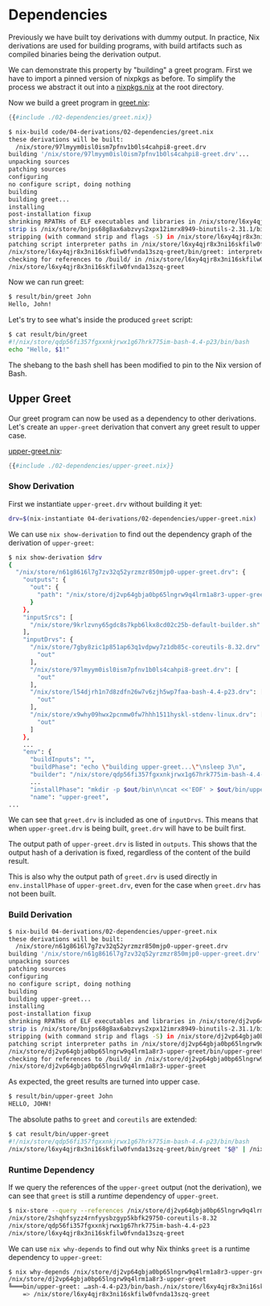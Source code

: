 # Dependencies

Previously we have built toy derivations with dummy output. In practice,
Nix derivations are used for building programs, with build artifacts such as
compiled binaries being the derivation output.

We can demonstrate this property by "building" a greet program.
First we have to import a pinned version of nixpkgs as before.
To simplify the process we abstract it out into a [nixpkgs.nix](../nixpkgs.nix)
at the root directory.

Now we build a greet program in [greet.nix](./02-dependencies/greet.nix):

```nix
{{#include ./02-dependencies/greet.nix}}
```

```bash
$ nix-build code/04-derivations/02-dependencies/greet.nix
these derivations will be built:
  /nix/store/97lmyym0isl0ism7pfnv1b0ls4cahpi8-greet.drv
building '/nix/store/97lmyym0isl0ism7pfnv1b0ls4cahpi8-greet.drv'...
unpacking sources
patching sources
configuring
no configure script, doing nothing
building
building greet...
installing
post-installation fixup
shrinking RPATHs of ELF executables and libraries in /nix/store/l6xy4qjr8x3ni16skfilw0fvnda13szq-greet
strip is /nix/store/bnjps68g8ax6abzvys2xpx12imrx8949-binutils-2.31.1/bin/strip
stripping (with command strip and flags -S) in /nix/store/l6xy4qjr8x3ni16skfilw0fvnda13szq-greet/bin
patching script interpreter paths in /nix/store/l6xy4qjr8x3ni16skfilw0fvnda13szq-greet
/nix/store/l6xy4qjr8x3ni16skfilw0fvnda13szq-greet/bin/greet: interpreter directive changed from "/usr/bin/env bash" to "/nix/store/qdp56fi357fgxxnkjrwx1g67hrk775im-bash-4.4-p23/bin/bash"
checking for references to /build/ in /nix/store/l6xy4qjr8x3ni16skfilw0fvnda13szq-greet...
/nix/store/l6xy4qjr8x3ni16skfilw0fvnda13szq-greet
```

Now we can run greet:

```bash
$ result/bin/greet John
Hello, John!
```

Let's try to see what's inside the produced `greet` script:

```bash
$ cat result/bin/greet
#!/nix/store/qdp56fi357fgxxnkjrwx1g67hrk775im-bash-4.4-p23/bin/bash
echo "Hello, $1!"
```

The shebang to the bash shell has been modified to pin to the Nix version of Bash.

## Upper Greet

Our greet program can now be used as a dependency to other derivations.
Let's create an `upper-greet` derivation that convert any greet result to
upper case.

[upper-greet.nix](./02-dependencies/upper-greet.nix):

```nix
{{#include ./02-dependencies/upper-greet.nix}}
```

### Show Derivation

First we instantiate `upper-greet.drv` without building it yet:

```bash
drv=$(nix-instantiate 04-derivations/02-dependencies/upper-greet.nix)
```

We can use `nix show-derivation` to find out the dependency graph of the
derivation of `upper-greet`:

```bash
$ nix show-derivation $drv
{
  "/nix/store/n61g8616l7g7zv32q52yrzmzr850mjp0-upper-greet.drv": {
    "outputs": {
      "out": {
        "path": "/nix/store/dj2vp64gbja0bp65lngrw9q4lrm1a8r3-upper-greet"
      }
    },
    "inputSrcs": [
      "/nix/store/9krlzvny65gdc8s7kpb6lkx8cd02c25b-default-builder.sh"
    ],
    "inputDrvs": {
      "/nix/store/7gby8zic1p851ap63q1vdpwy7z1db85c-coreutils-8.32.drv": [
        "out"
      ],
      "/nix/store/97lmyym0isl0ism7pfnv1b0ls4cahpi8-greet.drv": [
        "out"
      ],
      "/nix/store/l54djrh1n7d8zdfn26w7v6zjh5wp7faa-bash-4.4-p23.drv": [
        "out"
      ],
      "/nix/store/x9why09hwx2pcnmw0fw7hhh1511hyskl-stdenv-linux.drv": [
        "out"
      ]
    },
    ...
    "env": {
      "buildInputs": "",
      "buildPhase": "echo \"building upper-greet...\"\nsleep 3\n",
      "builder": "/nix/store/qdp56fi357fgxxnkjrwx1g67hrk775im-bash-4.4-p23/bin/bash",
      ...
      "installPhase": "mkdir -p $out/bin\n\ncat <<'EOF' > $out/bin/upper-greet\n#!/usr/bin/env bash\n/nix/store/l6xy4qjr8x3ni16skfilw0fvnda13szq-greet/bin/greet \"$@\" | /nix/store/2shqhfsyzz4rnfyysbzgyp5kbfk29750-coreutils-8.32/bin/tr [a-z] [A-Z]\nEOF\n\nchmod +x $out/bin/upper-greet\n",
      "name": "upper-greet",
...
```

We can see that `greet.drv` is included as one of `inputDrvs`. This means that when
`upper-greet.drv` is being built, `greet.drv` will have to be built first.

The output path of `upper-greet.drv` is listed in `outputs`. This shows that
the output hash of a derivation is fixed, regardless of the content of the
build result.

This is also why the output path of `greet.drv` is used directly in `env.installPhase`
of `upper-greet.drv`, even for the case when `greet.drv` has not been built.

### Build Derivation


```bash
$ nix-build 04-derivations/02-dependencies/upper-greet.nix
these derivations will be built:
  /nix/store/n61g8616l7g7zv32q52yrzmzr850mjp0-upper-greet.drv
building '/nix/store/n61g8616l7g7zv32q52yrzmzr850mjp0-upper-greet.drv'...
unpacking sources
patching sources
configuring
no configure script, doing nothing
building
building upper-greet...
installing
post-installation fixup
shrinking RPATHs of ELF executables and libraries in /nix/store/dj2vp64gbja0bp65lngrw9q4lrm1a8r3-upper-greet
strip is /nix/store/bnjps68g8ax6abzvys2xpx12imrx8949-binutils-2.31.1/bin/strip
stripping (with command strip and flags -S) in /nix/store/dj2vp64gbja0bp65lngrw9q4lrm1a8r3-upper-greet/bin
patching script interpreter paths in /nix/store/dj2vp64gbja0bp65lngrw9q4lrm1a8r3-upper-greet
/nix/store/dj2vp64gbja0bp65lngrw9q4lrm1a8r3-upper-greet/bin/upper-greet: interpreter directive changed from "/usr/bin/env bash" to "/nix/store/qdp56fi357fgxxnkjrwx1g67hrk775im-bash-4.4-p23/bin/bash"
checking for references to /build/ in /nix/store/dj2vp64gbja0bp65lngrw9q4lrm1a8r3-upper-greet...
/nix/store/dj2vp64gbja0bp65lngrw9q4lrm1a8r3-upper-greet
```

As expected, the greet results are turned into upper case.

```bash
$ result/bin/upper-greet John
HELLO, JOHN!
```

The absolute paths to `greet` and `coreutils` are extended:

```bash
$ cat result/bin/upper-greet
#!/nix/store/qdp56fi357fgxxnkjrwx1g67hrk775im-bash-4.4-p23/bin/bash
/nix/store/l6xy4qjr8x3ni16skfilw0fvnda13szq-greet/bin/greet "$@" | /nix/store/2shqhfsyzz4rnfyysbzgyp5kbfk29750-coreutils-8.32/bin/tr [a-z] [A-Z]
```

### Runtime Dependency

If we query the references of the `upper-greet` output (not the derivation),
we can see that `greet` is still a _runtime_ dependency of `upper-greet`.

```bash
$ nix-store --query --references /nix/store/dj2vp64gbja0bp65lngrw9q4lrm1a8r3-upper-greet
/nix/store/2shqhfsyzz4rnfyysbzgyp5kbfk29750-coreutils-8.32
/nix/store/qdp56fi357fgxxnkjrwx1g67hrk775im-bash-4.4-p23
/nix/store/l6xy4qjr8x3ni16skfilw0fvnda13szq-greet
```

We can use `nix why-depends` to find out why Nix thinks `greet` is a runtime
dependency to `upper-greet`:

```bash
$ nix why-depends /nix/store/dj2vp64gbja0bp65lngrw9q4lrm1a8r3-upper-greet /nix/store/l6xy4qjr8x3ni16skfilw0fvnda13szq-greet
/nix/store/dj2vp64gbja0bp65lngrw9q4lrm1a8r3-upper-greet
╚═══bin/upper-greet: …ash-4.4-p23/bin/bash./nix/store/l6xy4qjr8x3ni16skfilw0fvnda13szq-greet/bin/greet "$@" | /nix/sto…
    => /nix/store/l6xy4qjr8x3ni16skfilw0fvnda13szq-greet
```
